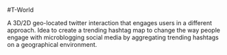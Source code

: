#T-World

A 3D/2D geo-located twitter interaction that engages users in a different approach. Idea to create a trending hashtag map to change the way people engage with microblogging social media by aggregating trending hashtags on a geographical environment.
